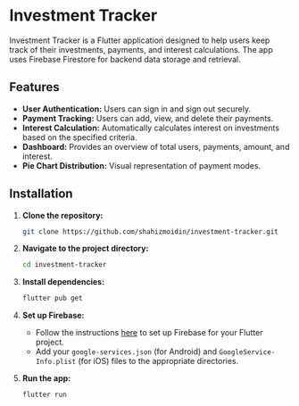 # Investment Tracker

Investment Tracker is a Flutter application designed to help users keep track of their investments, payments, and interest calculations. The app uses Firebase Firestore for backend data storage and retrieval.

## Features

- **User Authentication:** Users can sign in and sign out securely.
- **Payment Tracking:** Users can add, view, and delete their payments.
- **Interest Calculation:** Automatically calculates interest on investments based on the specified criteria.
- **Dashboard:** Provides an overview of total users, payments, amount, and interest.
- **Pie Chart Distribution:** Visual representation of payment modes.



## Installation

1. **Clone the repository:**
    ```bash
    git clone https://github.com/shahizmoidin/investment-tracker.git
    ```
    
2. **Navigate to the project directory:**
    ```bash
    cd investment-tracker
    ```

3. **Install dependencies:**
    ```bash
    flutter pub get
    ```

4. **Set up Firebase:**
    - Follow the instructions [here](https://firebase.flutter.dev/docs/overview) to set up Firebase for your Flutter project.
    - Add your `google-services.json` (for Android) and `GoogleService-Info.plist` (for iOS) files to the appropriate directories.

5. **Run the app:**
    ```bash
    flutter run
    ```



